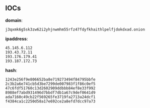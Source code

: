 
## IOCs

__domain__:

```text
j3qxmk6g5sk3zw62i2yhjnwmhm55rfz47fdyfkhaithlpelfjdokdxad.onion
```
__ipaddress__:

```text
45.145.6.112
193.43.72.11
193.176.179.41
193.187.172.73
```
__hash__:

```text
1243e256f9e806652ba8e719273494f84795bbfe
2c3b2a6e741cb5d3be7299de007983f1f86c0ef5
47c6fdf51760c13d2602909ddbbb84ef8e33f992
8988ef7abd931496d7bbdf7db1a67c9def0641d9
ada7160c49cb22f569265fe3719fa2713a24dcf1
f4384ca1c2250d58a17e692ce2a8efd7dcc97a73
```